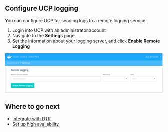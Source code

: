 <!--[metadata]>
+++
title = "Configure UCP logging"
description = "Learn how to configure Docker Universal Control Plane to store your logs on an external log system."
keywords = ["docker, ucp, integrate, logs"]
[menu.main]
parent="mn_ucp_configuration"
identifier="ucp_configure_logs"
weight=10
+++
<![end-metadata]-->

## Configure UCP logging

You can configure UCP for sending logs to a remote logging service:

1. Login into UCP with an administrator account
2. Navigate to the **Settings** page
3. Set the information about your logging server, and click
**Enable Remote Logging**

![](../images/settings-log.png)


## Where to go next

* [Integrate with DTR](dtr-integration.md)
* [Set up high availability](../high-availability/set-up-high-availability.md)
